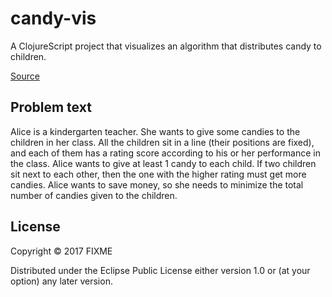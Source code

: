 # candy-vis

A ClojureScript project that visualizes an algorithm that distributes candy to
children.

[Source](https://www.hackerrank.com/challenges/candies/problem)

## Problem text

Alice is a kindergarten teacher. She wants to give some candies to
the children in her class.  All the children sit in a line (their
positions are fixed), and each  of them has a rating score according
to his or her performance in the class.  Alice wants to give at
least 1 candy to each child. If two children sit next to each other,
then the one with the higher rating must get more candies. Alice
wants to save money, so she needs to minimize the total number of
candies given to the children.

## License

Copyright © 2017 FIXME

Distributed under the Eclipse Public License either version 1.0 or (at
your option) any later version.
